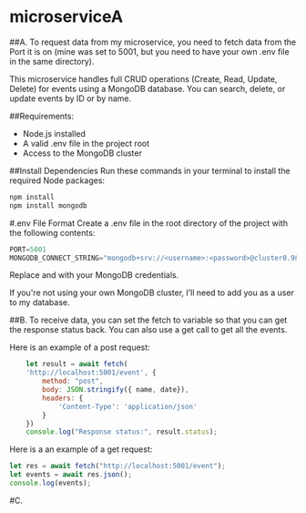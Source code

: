 # microserviceA
##A. 
To request data from my microservice, you need to fetch data from the Port it is on (mine was set to 5001, but you need to have your own .env file in the same directory). 

This microservice handles full CRUD operations (Create, Read, Update, Delete) for events using a MongoDB database. You can search, delete, or update events by ID or by name.

##Requirements:
- Node.js installed
- A valid .env file in the project root
- Access to the MongoDB cluster

##Install Dependencies
Run these commands in your terminal to install the required Node packages:

```javascript
npm install
npm install mongodb
```


#.env File Format
Create a .env file in the root directory of the project with the following contents:

```javascript
PORT=5001
MONGODB_CONNECT_STRING="mongodb+srv://<username>:<password>@cluster0.9878mlj.mongodb.net/?retryWrites=true&w=majority&appName=Cluster0"
```

Replace <username> and <password> with your MongoDB credentials.

If you're not using your own MongoDB cluster, I’ll need to add you as a user to my database.




##B. 
To receive data, you can set the fetch to variable so that you can get the response status back. You can also use a get call to get all the events.

Here is an example of a post request: 
```javascript
    let result = await fetch(
    'http://localhost:5001/event', {
        method: "post",
        body: JSON.stringify({ name, date}),
        headers: {
            'Content-Type': 'application/json'
        }
    })
    console.log("Response status:", result.status);
```

Here is a an example of a get request:
```javascript
let res = await fetch("http://localhost:5001/event");
let events = await res.json();
console.log(events);
```

#C. 

